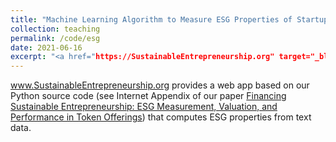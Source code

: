 ```yaml
---
title: "Machine Learning Algorithm to Measure ESG Properties of Startups"
collection: teaching
permalink: /code/esg
date: 2021-06-16
excerpt: "<a href="https://SustainableEntrepreneurship.org" target="_blank">www.SustainableEntrepreneurship.org</a> provides a web app based on our Python source code (see Internet Appendix of our paper <a href="https://papers.ssrn.com/sol3/papers.cfm?abstract_id=3844259" target="_blank">Financing Sustainable Entrepreneurship: ESG Measurement, Valuation, and Performance in Token Offerings</a>) that computes ESG properties from text data."
---
```


<a href="https://SustainableEntrepreneurship.org" target="_blank">www.SustainableEntrepreneurship.org</a> provides a web app based on our Python source code (see Internet Appendix of our paper <a href="https://papers.ssrn.com/sol3/papers.cfm?abstract_id=3844259" target="_blank">Financing Sustainable Entrepreneurship: ESG Measurement, Valuation, and Performance in Token Offerings</a>) that computes ESG properties from text data.



